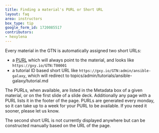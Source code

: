 ```yaml
---
title: Finding a material's PURL or Short URL
layout: faq
area: instructors
box_type: tip
google_form_id: 1720085517
contributors:
- hexylena
---
```


Every material in the GTN is automatically assigned two short URLs:

- a [PURL]({{site.baseurl}}/news/2023/04/19/shortlinks.html) which will always point to the material, and looks like `https://gxy.io/GTN:T00001`
- a tutorial ID based short URL like `https://gxy.io/GTN:admin/ansible-galaxy`, which will redirect to topics/admin/tutorials/ansible-galaxy/tutorial.md

The PURLs, when available, are listed in the Metadata box of a given material, or on the first slide of a slide deck. Additionally any page with a PURL lists it in the footer of the page. PURLs are generated every monday, so it can take up to a week for your PURL to be available. If you need it sooner, please let us know.

The second short URL is not currently displayed anywhere but can be constructed manually based on the URL of the page.
